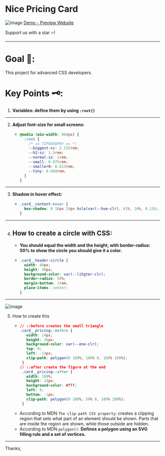 # Nice Pricing Card

![image](https://github.com/WajdWael/nicePricingCard/assets/81550668/b5d19db8-6492-49e2-9f49-96b1b4721e89)
[Demo - Preview Website](https://wajdwael.github.io/nicePricingCard/)

Support us with a star ⭐!

---

# Goal 🧠:

This project for advanced CSS developers.

# Key Points 🗝️:

  1. **Variables: define them by using `:root{}`**

  ---
  
  2. **Adjust font-size for small screens:**
      - ```CSS
        @media (min-width: 968px) {
          :root {
            /* == TIPOGRAPHY == */
            --biggest-sz: 2.125rem;
            --h2-sz: 1.5rem;
            --normal-sz: 1rem;
            --small: 0.875rem;
            --smaller0: 0.813rem;
            --tiny: 0.688rem;
          }
        }
        ```
  --- 

  3. **Shadow in hover effect:**
      - ```CSS
        .card__content:hover {
          box-shadow: 0 16px 24px hsla(var(--hue-clr), 61%, 16%, 0.15);
        }
        ```

  ---
  
  
  4. ## How to create a circle with CSS:
      -  **You should equal the width and the height, with border-radius: 50% to show the circle you should give it a color.**
      - ```CSS
        .card__header-circle {
          width: 40px;
          height: 40px;
          background-color: var(--lihgter-clr);
          border-radius: 50%;
          margin-bottom: 1rem;
          place-items: center;
        }
        ```
--- 
  ![image](https://github.com/WajdWael/nicePricingCard/assets/81550668/44da65bb-c245-4c4e-bbd3-1b731789cb51)

  5. How to create this
       - ```CSS
         // ::before creates the small triangle 
         .card__pricing::before {
            width: 14px;
            height: 16px;
            background-color: var(--one-clr);
            top: 0;
            left: -14px;
            clip-path: polygon(0 100%, 100% 0, 100% 100%);
          }
         // ::after create the figure at the end 
          .card__pricing::after {
            width: 100%;
            height: 14px;
            background-color: #fff;
            left: 0;
            bottom: -1px;
            clip-path: polygon(0 100%, 50% 0, 100% 100%);
          }
         ```
       - According to MDN ``The clip-path CSS property``: creates a clipping region that sets what part of an element should be shown. Parts that are inside the region are shown, while those outside are hidden. 
       - According to MDN ``polygon()``: **Defines a polygon using an SVG filling rule and a set of vertices.**

---

Thanks,
